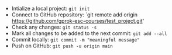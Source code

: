 - Intialize a local project: `git init`  
- Connect to GitHub repository: `git remote add origin https://github.com/gprok-esc-courses/test_project.git'
- Check any changes: `git status -s`
- Mark all changes to be added to the next commit: `git add --all`
- Commit locally: `git commit -m "meaningful message"`
- Push on GitHub: `git push -u origin main`


